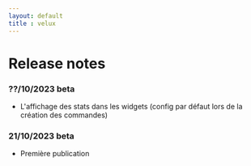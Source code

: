 ```yaml
---
layout: default
title : velux
---
```


# Release notes

### ??/10/2023 beta
+ L'affichage des stats dans les widgets (config par défaut lors de la création des commandes)

### 21/10/2023 beta
+ Première publication

